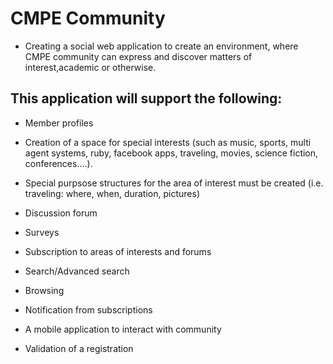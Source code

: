 # CMPE Community #

  * Creating a social web application to create an environment, where CMPE community can express and discover matters of interest,academic or otherwise.

## This application will support the following: ##

  * Member profiles

  * Creation of a space for special interests (such as music, sports, multi agent systems, ruby, facebook apps, traveling, movies, science fiction, conferences....).

  * Special purpsose structures for the area of interest must be created (i.e. traveling: where, when, duration, pictures)

  * Discussion forum

  * Surveys

  * Subscription to areas of interests and forums

  * Search/Advanced search

  * Browsing

  * Notification from subscriptions

  * A mobile application to interact with community

  * Validation of a registration